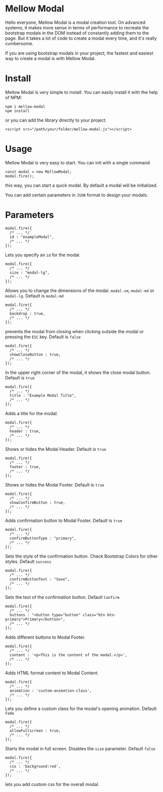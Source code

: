 # Mellow Modal

Hello everyone,
Mellow Modal is a modal creation tool. On advanced systems, it makes more sense in terms of performance to recreate the bootstrap modals in the DOM instead of constantly adding them to the page. But it takes a lot of code to create a modal every time, and it's really cumbersome.

If you are using bootstrap modals in your project, the fastest and easiest way to create a modal is with Mellow Modal.

# Install

Mellow Modal is very simple to install. You can easily install it with the help of NPM:
```
npm i mellow-modal
npm install
```
or you can add the library directly to your project.
```
<script src="/path/your/folder/mellow-modal.js"></script>
```

# Usage

Mellow Modal is very easy to start. You can init with a single command
```
const modal = new MellowModal;
modal.fire();
```
this way, you can start a quick modal. By default a modal will be initialized.

You can add certain parameters in `JSON` format to design your modals.

# Parameters

```
modal.fire({
  /* ... */
  id : "exampleModal",
  /* ... */
});
```
Lets you specify an `id` for the modal.

```
modal.fire({
  /* ... */
  size : "modal-lg",
  /* ... */
});
```
Allows you to change the dimensions of the modal. `modal-sm`, `modal-md` or `modal-lg`. Default is `modal-md`
```
modal.fire({
  /* ... */
  backdrop : true,
  /* ... */
});
```
prevents the modal from closing when clicking outside the modal or pressing the `ESC` key. Default is `false`
```
modal.fire({
  /* ... */
  showCloseButton : true,
  /* ... */
});
```
In the upper right corner of the modal, it shows the close modal button. Default is `true`

```
modal.fire({
  /* ... */
  title : "Example Modal Title",
  /* ... */
});
```
Adds a title for the modal.

```
modal.fire({
  /* ... */
  header : true,
  /* ... */
});
```
Shows or hides the Modal Header. Default is `true`
```
modal.fire({
  /* ... */
  footer : true,
  /* ... */
});
```
Shows or hides the Modal Footer. Default is `true`

```
modal.fire({
  /* ... */
  showConfirmButton : true,
  /* ... */
});
```
Adds confirmation button to Modal Footer. Default is `true`
```
modal.fire({
  /* ... */
  confirmButtonType : "primary",
  /* ... */
});
```
Sets the style of the confirmation button. Check Bootstrap Colors for other styles. Default `success`

```
modal.fire({
  /* ... */
  confirmButtonText : "Save",
  /* ... */
});
```
Sets the text of the confirmation button. Default `Confirm`

```
modal.fire({
  /* ... */
  buttons : "<button type="button" class="btn btn-primary">Primary</button>",
  /* ... */
});
```
Adds different buttons to Modal Footer.

```
modal.fire({
  /* ... */
  content : '<p>This is the content of the modal.</p>',
  /* ... */
});
```
Adds HTML format content to Modal Content.

```
modal.fire({
  /* ... */
  animation : 'custom-animation-class',
  /* ... */
});
```
Lets you define a custom class for the modal's opening animation. Default `Fade`

```
modal.fire({
  /* ... */
  allowFullscreen : true,
  /* ... */
});
```
Starts the modal in full screen. Disables the `size` parameter. Default `false`

```
modal.fire({
  /* ... */
  css : 'background:red',
  /* ... */
});
```
lets you add custom css for the overall modal.
